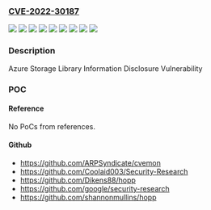 ### [CVE-2022-30187](https://cve.mitre.org/cgi-bin/cvename.cgi?name=CVE-2022-30187)
![](https://img.shields.io/static/v1?label=Product&message=Azure%20Storage%20Blobs%20client%20library%20for%20.NET&color=blue)
![](https://img.shields.io/static/v1?label=Product&message=Azure%20Storage%20Blobs%20client%20library%20for%20Java&color=blue)
![](https://img.shields.io/static/v1?label=Product&message=Azure%20Storage%20Blobs%20client%20library%20for%20Python&color=blue)
![](https://img.shields.io/static/v1?label=Product&message=Azure%20Storage%20Queues%20client%20library%20for%20.NET&color=blue)
![](https://img.shields.io/static/v1?label=Product&message=Azure%20Storage%20Queues%20client%20library%20for%20Python&color=blue)
![](https://img.shields.io/static/v1?label=Version&message=12.0.0%3C%2012.13.0%20&color=brighgreen)
![](https://img.shields.io/static/v1?label=Version&message=12.0.0%3C%2012.18.0%20&color=brighgreen)
![](https://img.shields.io/static/v1?label=Version&message=12.0.0%3C%2012.4.0%20&color=brighgreen)
![](https://img.shields.io/static/v1?label=Vulnerability&message=Information%20Disclosure&color=brighgreen)

### Description

Azure Storage Library Information Disclosure Vulnerability

### POC

#### Reference
No PoCs from references.

#### Github
- https://github.com/ARPSyndicate/cvemon
- https://github.com/Coolaid003/Security-Research
- https://github.com/Dikens88/hopp
- https://github.com/google/security-research
- https://github.com/shannonmullins/hopp

